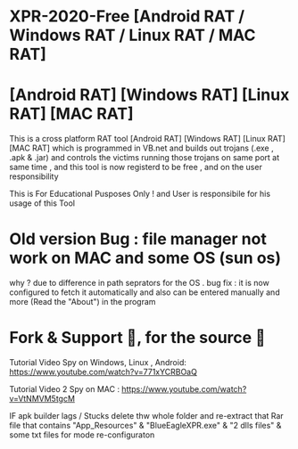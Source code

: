 # XPR-2020-Free [Android RAT / Windows RAT / Linux RAT / MAC RAT] 
# [Android RAT] [Windows RAT] [Linux RAT] [MAC RAT] 
This is a cross platform RAT tool [Android RAT] [Windows RAT] [Linux RAT] [MAC RAT]  which is programmed in VB.net and builds out trojans (.exe , .apk &amp; .jar) and controls the victims running those trojans on same port at same time , and this tool is now registerd to be free , and on the user responsibility 

This is For Educational Pusposes Only ! and User is responsibile for his usage of this Tool

# Old version Bug : file manager not work on MAC and some OS (sun os) 
why ? due to difference in path seprators for the OS . 
bug fix : it is now configured to fetch it automatically 
and also can be entered manually 
and more (Read the "About") in the program
# Fork & Support 🥰, for the source 🥰
Tutorial Video Spy on Windows, Linux , Android: https://www.youtube.com/watch?v=771xYCRBOaQ

Tutorial Video 2 Spy on MAC : https://www.youtube.com/watch?v=VtNMVM5tgcM

IF apk builder lags / Stucks
delete thw whole folder and re-extract that Rar file that contains "App_Resources" & "BlueEagleXPR.exe" & "2 dlls files" & some txt files for mode re-configuraton
